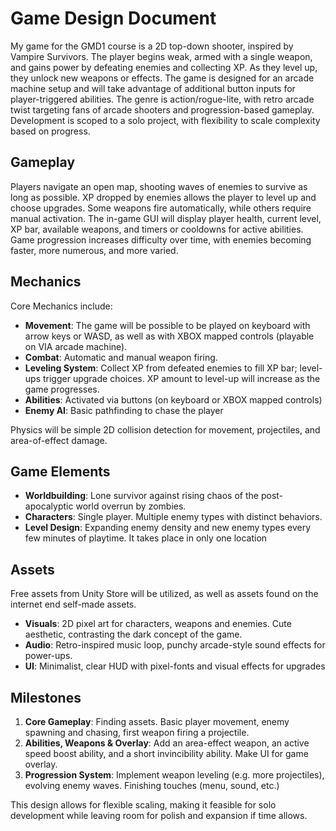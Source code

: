 # Game Design Document
My game for the GMD1 course is a 2D top-down shooter, inspired by Vampire Survivors. The player begins weak, armed with a single weapon, and gains power by defeating enemies and collecting XP. As they level up, they unlock new weapons or effects. The game is designed for an arcade machine setup and will take advantage of additional button inputs for player-triggered abilities. The genre is action/rogue-lite, with retro arcade twist targeting fans of arcade shooters and progression-based gameplay. Development is scoped to a solo project, with flexibility to scale complexity based on progress.

## Gameplay  
Players navigate an open map, shooting waves of enemies to survive as long as possible. XP dropped by enemies allows the player to level up and choose upgrades. Some weapons fire automatically, while others require manual activation. The in-game GUI will display player health, current level, XP bar, available weapons, and timers or cooldowns for active abilities. Game progression increases difficulty over time, with enemies becoming faster, more numerous, and more varied.

## Mechanics  
Core Mechanics include:  
- **Movement**: The game will be possible to be played on keyboard with arrow keys or WASD, as well as with XBOX mapped controls (playable on VIA arcade machine).  
- **Combat**: Automatic and manual weapon firing.  
- **Leveling System**: Collect XP from defeated enemies to fill XP bar; level-ups trigger upgrade choices. XP amount to level-up will increase as the game progresses.  
- **Abilities**: Activated via buttons (on keyboard or XBOX mapped controls)  
- **Enemy AI**: Basic pathfinding to chase the player  

Physics will be simple 2D collision detection for movement, projectiles, and area-of-effect damage.

## Game Elements  
- **Worldbuilding**: Lone survivor against rising chaos of the post-apocalyptic world overrun by zombies.  
- **Characters**: Single player. Multiple enemy types with distinct behaviors.  
- **Level Design**: Expanding enemy density and new enemy types every few minutes of playtime. It takes place in only one location  

## Assets  
Free assets from Unity Store will be utilized, as well as assets found on the internet end self-made assets.  
- **Visuals**: 2D pixel art for characters, weapons and enemies. Cute aesthetic, contrasting the dark concept of the game.  
- **Audio**: Retro-inspired music loop, punchy arcade-style sound effects for power-ups.  
- **UI**: Minimalist, clear HUD with pixel-fonts and visual effects for upgrades

## Milestones  
1. **Core Gameplay**: Finding assets. Basic player movement, enemy spawning and chasing, first weapon firing a projectile.  
2. **Abilities, Weapons & Overlay**: Add an area-effect weapon, an active speed boost ability, and a short invincibility ability. Make UI for game overlay. 
3. **Progression System**: Implement weapon leveling (e.g. more projectiles), evolving enemy waves. Finishing touches (menu, sound, etc.) 

This design allows for flexible scaling, making it feasible for solo development while leaving room for polish and expansion if time allows.
